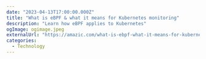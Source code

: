 ```yaml
---
date: "2023-04-13T17:00:00.000Z"
title: "What is eBPF & what it means for Kubernetes monitoring"
description: "Learn how eBPF applies to Kubernetes"
ogImage: ogimage.jpeg
externalUrl: "https://amazic.com/what-is-ebpf-what-it-means-for-kubernetes-monitoring/"
categories:
  - Technology
---
```

